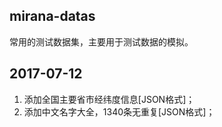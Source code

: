 mirana-datas
-----------
常用的测试数据集，主要用于测试数据的模拟。

## 2017-07-12
1. 添加全国主要省市经纬度信息[JSON格式]；
2. 添加中文名字大全，1340条无重复[JSON格式]；